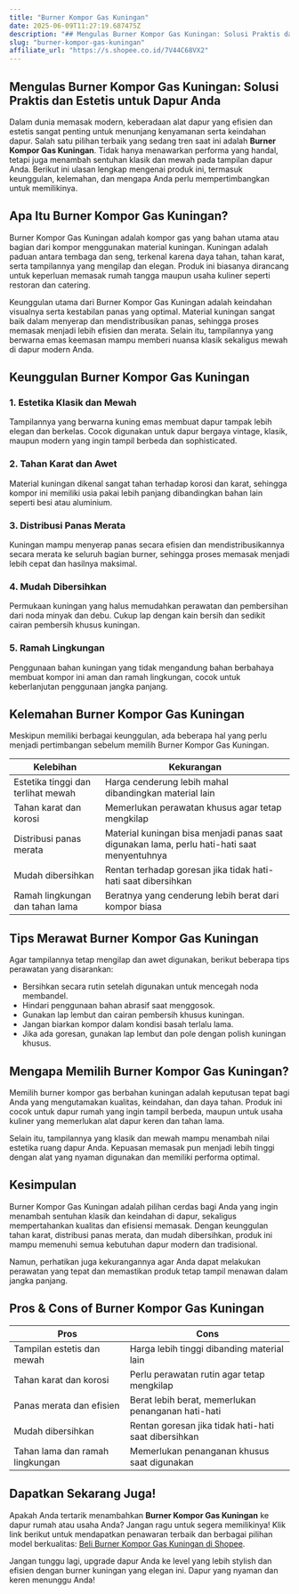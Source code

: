```yaml
---
title: "Burner Kompor Gas Kuningan"
date: 2025-06-09T11:27:19.687475Z
description: "## Mengulas Burner Kompor Gas Kuningan: Solusi Praktis dan Estetis untuk Dapur Anda..."
slug: "burner-kompor-gas-kuningan"
affiliate_url: "https://s.shopee.co.id/7V44C68VX2"
---
```

## Mengulas Burner Kompor Gas Kuningan: Solusi Praktis dan Estetis untuk Dapur Anda

Dalam dunia memasak modern, keberadaan alat dapur yang efisien dan estetis sangat penting untuk menunjang kenyamanan serta keindahan dapur. Salah satu pilihan terbaik yang sedang tren saat ini adalah **Burner Kompor Gas Kuningan**. Tidak hanya menawarkan performa yang handal, tetapi juga menambah sentuhan klasik dan mewah pada tampilan dapur Anda. Berikut ini ulasan lengkap mengenai produk ini, termasuk keunggulan, kelemahan, dan mengapa Anda perlu mempertimbangkan untuk memilikinya.

## Apa Itu Burner Kompor Gas Kuningan?

Burner Kompor Gas Kuningan adalah kompor gas yang bahan utama atau bagian dari kompor menggunakan material kuningan. Kuningan adalah paduan antara tembaga dan seng, terkenal karena daya tahan, tahan karat, serta tampilannya yang mengilap dan elegan. Produk ini biasanya dirancang untuk keperluan memasak rumah tangga maupun usaha kuliner seperti restoran dan catering.

Keunggulan utama dari Burner Kompor Gas Kuningan adalah keindahan visualnya serta kestabilan panas yang optimal. Material kuningan sangat baik dalam menyerap dan mendistribusikan panas, sehingga proses memasak menjadi lebih efisien dan merata. Selain itu, tampilannya yang berwarna emas keemasan mampu memberi nuansa klasik sekaligus mewah di dapur modern Anda.

## Keunggulan Burner Kompor Gas Kuningan

### 1. Estetika Klasik dan Mewah
Tampilannya yang berwarna kuning emas membuat dapur tampak lebih elegan dan berkelas. Cocok digunakan untuk dapur bergaya vintage, klasik, maupun modern yang ingin tampil berbeda dan sophisticated.

### 2. Tahan Karat dan Awet
Material kuningan dikenal sangat tahan terhadap korosi dan karat, sehingga kompor ini memiliki usia pakai lebih panjang dibandingkan bahan lain seperti besi atau aluminium.

### 3. Distribusi Panas Merata
Kuningan mampu menyerap panas secara efisien dan mendistribusikannya secara merata ke seluruh bagian burner, sehingga proses memasak menjadi lebih cepat dan hasilnya maksimal.

### 4. Mudah Dibersihkan
Permukaan kuningan yang halus memudahkan perawatan dan pembersihan dari noda minyak dan debu. Cukup lap dengan kain bersih dan sedikit cairan pembersih khusus kuningan.

### 5. Ramah Lingkungan
Penggunaan bahan kuningan yang tidak mengandung bahan berbahaya membuat kompor ini aman dan ramah lingkungan, cocok untuk keberlanjutan penggunaan jangka panjang.

## Kelemahan Burner Kompor Gas Kuningan

Meskipun memiliki berbagai keunggulan, ada beberapa hal yang perlu menjadi pertimbangan sebelum memilih Burner Kompor Gas Kuningan.

| Kelebihan | Kekurangan |
|------------|--------------|
| Estetika tinggi dan terlihat mewah | Harga cenderung lebih mahal dibandingkan material lain |
| Tahan karat dan korosi | Memerlukan perawatan khusus agar tetap mengkilap |
| Distribusi panas merata | Material kuningan bisa menjadi panas saat digunakan lama, perlu hati-hati saat menyentuhnya |
| Mudah dibersihkan | Rentan terhadap goresan jika tidak hati-hati saat dibersihkan |
| Ramah lingkungan dan tahan lama | Beratnya yang cenderung lebih berat dari kompor biasa |

## Tips Merawat Burner Kompor Gas Kuningan

Agar tampilannya tetap mengilap dan awet digunakan, berikut beberapa tips perawatan yang disarankan:

- Bersihkan secara rutin setelah digunakan untuk mencegah noda membandel.
- Hindari penggunaan bahan abrasif saat menggosok.
- Gunakan lap lembut dan cairan pembersih khusus kuningan.
- Jangan biarkan kompor dalam kondisi basah terlalu lama.
- Jika ada goresan, gunakan lap lembut dan pole dengan polish kuningan khusus.

## Mengapa Memilih Burner Kompor Gas Kuningan?

Memilih burner kompor gas berbahan kuningan adalah keputusan tepat bagi Anda yang mengutamakan kualitas, keindahan, dan daya tahan. Produk ini cocok untuk dapur rumah yang ingin tampil berbeda, maupun untuk usaha kuliner yang memerlukan alat dapur keren dan tahan lama.

Selain itu, tampilannya yang klasik dan mewah mampu menambah nilai estetika ruang dapur Anda. Kepuasan memasak pun menjadi lebih tinggi dengan alat yang nyaman digunakan dan memiliki performa optimal.

## Kesimpulan

Burner Kompor Gas Kuningan adalah pilihan cerdas bagi Anda yang ingin menambah sentuhan klasik dan keindahan di dapur, sekaligus mempertahankan kualitas dan efisiensi memasak. Dengan keunggulan tahan karat, distribusi panas merata, dan mudah dibersihkan, produk ini mampu memenuhi semua kebutuhan dapur modern dan tradisional.

Namun, perhatikan juga kekurangannya agar Anda dapat melakukan perawatan yang tepat dan memastikan produk tetap tampil menawan dalam jangka panjang.

## Pros & Cons of Burner Kompor Gas Kuningan

| Pros | Cons |
|------------|--------------|
| Tampilan estetis dan mewah | Harga lebih tinggi dibanding material lain |
| Tahan karat dan korosi | Perlu perawatan rutin agar tetap mengkilap |
| Panas merata dan efisien | Berat lebih berat, memerlukan penanganan hati-hati |
| Mudah dibersihkan | Rentan goresan jika tidak hati-hati saat dibersihkan |
| Tahan lama dan ramah lingkungan | Memerlukan penanganan khusus saat digunakan |

## Dapatkan Sekarang Juga!

Apakah Anda tertarik menambahkan **Burner Kompor Gas Kuningan** ke dapur rumah atau usaha Anda? Jangan ragu untuk segera memilikinya! Klik link berikut untuk mendapatkan penawaran terbaik dan berbagai pilihan model berkualitas: [Beli Burner Kompor Gas Kuningan di Shopee](https://s.shopee.co.id/7V44C68VX2).

Jangan tunggu lagi, upgrade dapur Anda ke level yang lebih stylish dan efisien dengan burner kuningan yang elegan ini. Dapur yang nyaman dan keren menunggu Anda!